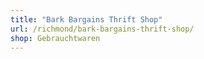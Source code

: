 ```yaml
---
title: "Bark Bargains Thrift Shop"
url: /richmond/bark-bargains-thrift-shop/
shop: Gebrauchtwaren
---
```

